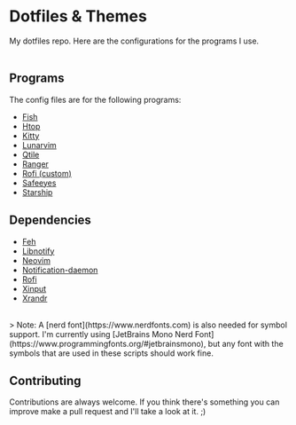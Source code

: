 # Dotfiles & Themes

My dotfiles repo. Here are the configurations for the programs I use.  
<br>

## Programs

The config files are for the following programs:

* [Fish](https://fishshell.com/)
* [Htop](https://htop.dev/)
* [Kitty](https://sw.kovidgoyal.net/kitty/)
* [Lunarvim](https://www.lunarvim.org/)
* [Qtile](http://www.qtile.org/)
* [Ranger](https://github.com/ranger/ranger)
* [Rofi (custom)](https://github.com/adi1090x/rofi)
* [Safeeyes](https://slgobinath.github.io/SafeEyes/)
* [Starship](https://starship.rs/)

## Dependencies

* [Feh](https://feh.finalrewind.org/)
* [Libnotify](https://gitlab.gnome.org/GNOME/libnotify)
* [Neovim](https://neovim.io/)
* [Notification-daemon](https://gitlab.gnome.org/Archive/notification-daemon)
* [Rofi](https://github.com/davatorium/rofi)
* [Xinput](https://gitlab.freedesktop.org/xorg/app/xinput)
* [Xrandr](https://gitlab.freedesktop.org/xorg/app/xrandr)
  
  
<br>
> Note:  
A [nerd font](https://www.nerdfonts.com) is also needed for symbol support. 
I'm currently using  
[JetBrains Mono Nerd Font](https://www.programmingfonts.org/#jetbrainsmono), but any font with the symbols that are used  
in these scripts should work fine.
  
## Contributing  

Contributions are always welcome. If you think there's something you can  
improve make a pull request and I'll take a look at it. ;)
